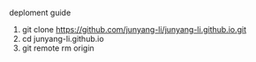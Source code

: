 deploment guide
1. git clone https://github.com/junyang-li/junyang-li.github.io.git
2. cd junyang-li.github.io
3. git remote rm origin
